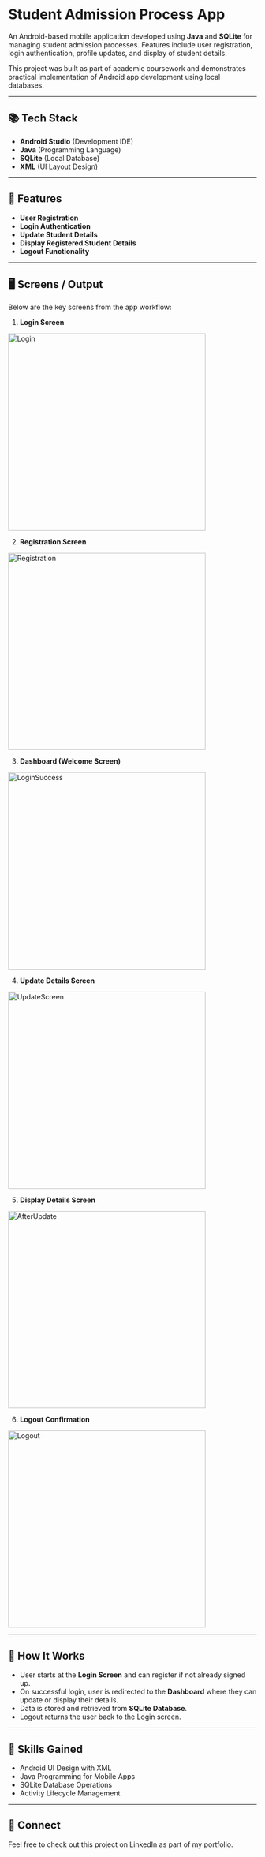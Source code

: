 # Student Admission Process App

An Android-based mobile application developed using **Java** and **SQLite** for managing student admission processes. 
Features include user registration, login authentication, profile updates, and display of student details.

This project was built as part of academic coursework and demonstrates practical implementation of Android app development using local databases.

---

## 📚 Tech Stack
- **Android Studio** (Development IDE)
- **Java** (Programming Language)
- **SQLite** (Local Database)
- **XML** (UI Layout Design)

---

## 🚀 Features
- **User Registration**
- **Login Authentication**
- **Update Student Details**
- **Display Registered Student Details**
- **Logout Functionality**

---

## 🖥️ Screens / Output
Below are the key screens from the app workflow:

1. **Login Screen**

<img src="https://github.com/user-attachments/assets/756630bb-bfd0-4841-86aa-7130b7ae1fa3" alt="Login" width="400"/>


2. **Registration Screen**

<img src="https://github.com/user-attachments/assets/b7b31d4d-504d-490c-aed7-bbfc4c5250d8" alt="Registration" width="400"/>



3. **Dashboard (Welcome Screen)**

<img src="https://github.com/user-attachments/assets/421ab83f-2c04-434b-a238-b67b2558cc00" alt="LoginSuccess" width="400"/>


4. **Update Details Screen**

<img src="https://github.com/user-attachments/assets/ea9f8999-e42c-4278-a871-db130db66c08" alt="UpdateScreen" width="400"/>


5. **Display Details Screen**

<img src="https://github.com/user-attachments/assets/85ffe3e6-aeaa-4ec1-a110-8e6b7bfc3ba2" alt="AfterUpdate" width="400"/>


6. **Logout Confirmation**

<img src="https://github.com/user-attachments/assets/62376973-d08a-4154-809d-6f16243bd938" alt="Logout" width="400"/>


---

## 📝 How It Works
- User starts at the **Login Screen** and can register if not already signed up.
- On successful login, user is redirected to the **Dashboard** where they can update or display their details.
- Data is stored and retrieved from **SQLite Database**.
- Logout returns the user back to the Login screen.

---

## 💪 Skills Gained
- Android UI Design with XML
- Java Programming for Mobile Apps
- SQLite Database Operations
- Activity Lifecycle Management

---

## 🔗 Connect
Feel free to check out this project on LinkedIn as part of my portfolio.
